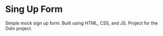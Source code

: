 # Sing Up Form 

Simple mock sign up form. Built using HTML, CSS, and JS. Project for the Odin project. 
